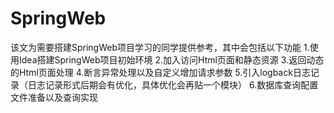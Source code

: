# SpringWeb
该文为需要搭建SpringWeb项目学习的同学提供参考，其中会包括以下功能 1.使用Idea搭建SpringWeb项目初始环境 2.加入访问Html页面和静态资源 3.返回动态的Html页面处理 4.断言异常处理以及自定义增加请求参数 5.引入logback日志记录（日志记录形式后期会有优化，具体优化会再贴一个模块） 6.数据库查询配置文件准备以及查询实现
